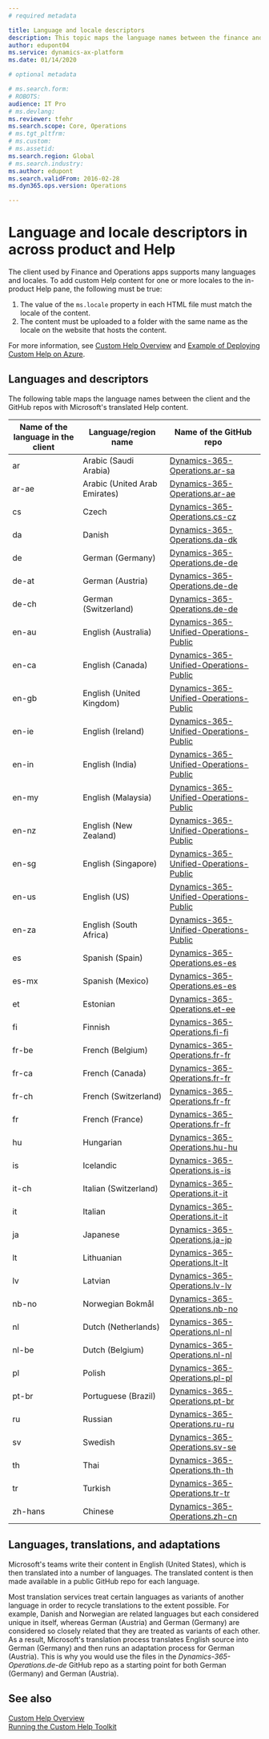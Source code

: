 ```yaml
---
# required metadata

title: Language and locale descriptors
description: This topic maps the language names between the finance and operations client and the GitHub repos with Microsoft's Help files. 
author: edupont04
ms.service: dynamics-ax-platform
ms.date: 01/14/2020

# optional metadata

# ms.search.form: 
# ROBOTS: 
audience: IT Pro
# ms.devlang: 
ms.reviewer: tfehr
ms.search.scope: Core, Operations
# ms.tgt_pltfrm: 
# ms.custom: 
# ms.assetid: 
ms.search.region: Global
# ms.search.industry: 
ms.author: edupont
ms.search.validFrom: 2016-02-28
ms.dyn365.ops.version: Operations

---
```


# Language and locale descriptors in across product and Help

The client used by Finance and Operations apps supports many languages and locales. To add custom Help content for one or more locales to the in-product Help pane, the following must be true:

1. The value of the ```ms.locale``` property in each HTML file must match the locale of the content.  
2. The content must be uploaded to a folder with the same name as the locale on the website that hosts the content.  

For more information, see [Custom Help Overview](custom-help-overview) and [Example of Deploying Custom Help on Azure](walkthrough-help-azure.md).  

## Languages and descriptors

The following table maps the language names between the client and the GitHub repos with Microsoft's translated Help content.  

|Name of the language in the client|Language/region name|Name of the GitHub repo|
|----------------------------------|--------------------|-----------------------|
|ar|Arabic (Saudi Arabia)|[Dynamics-365-Operations.ar-sa](https://github.com/MicrosoftDocs/Dynamics-365-Operations.ar-sa)|
|ar-ae|Arabic (United Arab Emirates)|[Dynamics-365-Operations.ar-ae](https://github.com/MicrosoftDocs/Dynamics-365-Operations.ar-sa)|
|cs|Czech|[Dynamics-365-Operations.cs-cz](https://github.com/MicrosoftDocs/Dynamics-365-Operations.cs-cz)|
|da|Danish|[Dynamics-365-Operations.da-dk](https://github.com/MicrosoftDocs/Dynamics-365-Operations.da-dk/)|
|de|German (Germany)|[Dynamics-365-Operations.de-de](https://github.com/MicrosoftDocs/Dynamics-365-Operations.de-de)|
|de-at|German (Austria)|[Dynamics-365-Operations.de-de](https://github.com/MicrosoftDocs/Dynamics-365-Operations.de-de)|
|de-ch|German (Switzerland)|[Dynamics-365-Operations.de-de](https://github.com/MicrosoftDocs/Dynamics-365-Operations.de-de)|
|en-au|English (Australia)|[Dynamics-365-Unified-Operations-Public](https://github.com/MicrosoftDocs/Dynamics-365-Unified-Operations-Public)|
|en-ca|English (Canada)|[Dynamics-365-Unified-Operations-Public](https://github.com/MicrosoftDocs/Dynamics-365-Unified-Operations-Public)|
|en-gb|English (United Kingdom)|[Dynamics-365-Unified-Operations-Public](https://github.com/MicrosoftDocs/Dynamics-365-Unified-Operations-Public)|
|en-ie|English (Ireland)|[Dynamics-365-Unified-Operations-Public](https://github.com/MicrosoftDocs/Dynamics-365-Unified-Operations-Public)|
|en-in|English (India)|[Dynamics-365-Unified-Operations-Public](https://github.com/MicrosoftDocs/Dynamics-365-Unified-Operations-Public)|
|en-my|English (Malaysia)|[Dynamics-365-Unified-Operations-Public](https://github.com/MicrosoftDocs/Dynamics-365-Unified-Operations-Public)|
|en-nz|English (New Zealand)|[Dynamics-365-Unified-Operations-Public](https://github.com/MicrosoftDocs/Dynamics-365-Unified-Operations-Public)|
|en-sg|English (Singapore)|[Dynamics-365-Unified-Operations-Public](https://github.com/MicrosoftDocs/Dynamics-365-Unified-Operations-Public)|
|en-us|English (US)|[Dynamics-365-Unified-Operations-Public](https://github.com/MicrosoftDocs/Dynamics-365-Unified-Operations-Public)|
|en-za|English (South Africa)|[Dynamics-365-Unified-Operations-Public](https://github.com/MicrosoftDocs/Dynamics-365-Unified-Operations-Public)|
|es|Spanish (Spain)|[Dynamics-365-Operations.es-es](https://github.com/MicrosoftDocs/Dynamics-365-Operations.es-es)|
|es-mx|Spanish (Mexico)|[Dynamics-365-Operations.es-es](https://github.com/MicrosoftDocs/Dynamics-365-Operations.es-es)|
|et|Estonian|[Dynamics-365-Operations.et-ee](https://github.com/MicrosoftDocs/Dynamics-365-Operations.et-ee)|
|fi|Finnish|[Dynamics-365-Operations.fi-fi](https://github.com/MicrosoftDocs/Dynamics-365-Operations.fi-fi)|
|fr-be|French (Belgium)|[Dynamics-365-Operations.fr-fr](https://github.com/MicrosoftDocs/Dynamics-365-Operations.fr-fr)|
|fr-ca|French (Canada)|[Dynamics-365-Operations.fr-fr](https://github.com/MicrosoftDocs/Dynamics-365-Operations.fr-fr)|
|fr-ch|French (Switzerland)|[Dynamics-365-Operations.fr-fr](https://github.com/MicrosoftDocs/Dynamics-365-Operations.fr-fr)|
|fr|French (France)|[Dynamics-365-Operations.fr-fr](https://github.com/MicrosoftDocs/Dynamics-365-Operations.fr-fr)|
|hu|Hungarian|[Dynamics-365-Operations.hu-hu](https://github.com/MicrosoftDocs/Dynamics-365-Operations.hu-hu)|
|is|Icelandic|[Dynamics-365-Operations.is-is](https://github.com/MicrosoftDocs/Dynamics-365-Operations.is-is)|
|it-ch|Italian (Switzerland)|[Dynamics-365-Operations.it-it](https://github.com/MicrosoftDocs/Dynamics-365-Operations.it-it)|
|it|Italian|[Dynamics-365-Operations.it-it](https://github.com/MicrosoftDocs/Dynamics-365-Operations.it-it)|
|ja|Japanese|[Dynamics-365-Operations.ja-jp](https://github.com/MicrosoftDocs/Dynamics-365-Operations.ja-jp)|
|lt|Lithuanian|[Dynamics-365-Operations.lt-lt](https://github.com/MicrosoftDocs/Dynamics-365-Operations.lt-lt)|
|lv|Latvian|[Dynamics-365-Operations.lv-lv](https://github.com/MicrosoftDocs/Dynamics-365-Operations.lv-lv)|
|nb-no|Norwegian Bokmål|[Dynamics-365-Operations.nb-no](https://github.com/MicrosoftDocs/Dynamics-365-Operations.nb-no)|
|nl|Dutch (Netherlands)|[Dynamics-365-Operations.nl-nl](https://github.com/MicrosoftDocs/Dynamics-365-Operations.nl-nl)|
|nl-be|Dutch (Belgium)|[Dynamics-365-Operations.nl-nl](https://github.com/MicrosoftDocs/Dynamics-365-Operations.nl-nl)|
|pl|Polish|[Dynamics-365-Operations.pl-pl](https://github.com/MicrosoftDocs/Dynamics-365-Operations.pl-pl)|
|pt-br|Portuguese (Brazil)|[Dynamics-365-Operations.pt-br](https://github.com/MicrosoftDocs/Dynamics-365-Operations.pt-br)|
|ru|Russian|[Dynamics-365-Operations.ru-ru](https://github.com/MicrosoftDocs/Dynamics-365-Operations.ru-ru)|
|sv|Swedish|[Dynamics-365-Operations.sv-se](https://github.com/MicrosoftDocs/Dynamics-365-Operations.sv-se)|
|th|Thai|[Dynamics-365-Operations.th-th](https://github.com/MicrosoftDocs/Dynamics-365-Operations.th-th)|
|tr|Turkish|[Dynamics-365-Operations.tr-tr](https://github.com/MicrosoftDocs/Dynamics-365-Operations.tr-tr)|
|zh-hans|Chinese|[Dynamics-365-Operations.zh-cn](https://github.com/MicrosoftDocs/Dynamics-365-Operations.zh-cn)|

## Languages, translations, and adaptations

Microsoft's teams write their content in English (United States), which is then translated into a number of languages. The translated content is then made available in a public GitHub repo for each language.  

Most translation services treat certain languages as variants of another language in order to recycle translations to the extent possible. For example, Danish and Norwegian are related languages but each considered unique in itself, whereas German (Austria) and German (Germany) are considered so closely related that they are treated as variants of each other. As a result, Microsoft's translation process translates English source into German (Germany) and then runs an adaptation process for German (Austria). This is why you would use the files in the *Dynamics-365-Operations.de-de* GitHub repo as a starting point for both German (Germany) and German (Austria).  

## See also

[Custom Help Overview](custom-help-overview)  
[Running the Custom Help Toolkit](custom-help-toolkit.md)  

